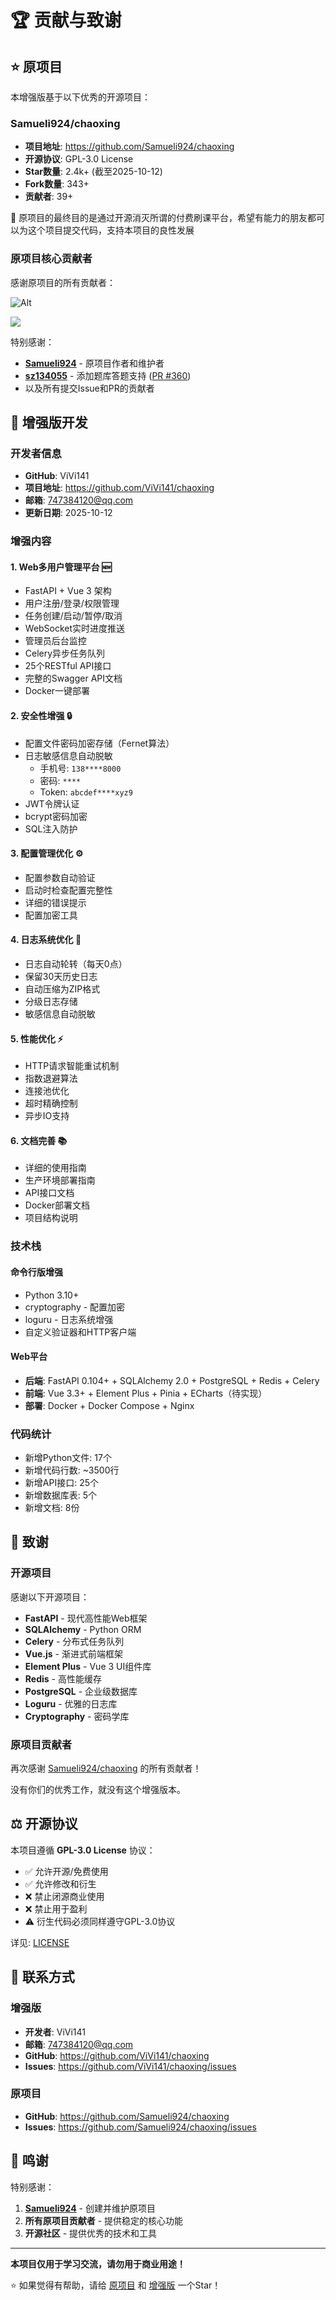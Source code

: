 # :trophy: 贡献与致谢

## :star: 原项目

本增强版基于以下优秀的开源项目：

### Samueli924/chaoxing
- **项目地址**: https://github.com/Samueli924/chaoxing
- **开源协议**: GPL-3.0 License
- **Star数量**: 2.4k+ (截至2025-10-12)
- **Fork数量**: 343+
- **贡献者**: 39+

:muscle: 原项目的最终目的是通过开源消灭所谓的付费刷课平台，希望有能力的朋友都可以为这个项目提交代码，支持本项目的良性发展

### 原项目核心贡献者

感谢原项目的所有贡献者：

![Alt](https://repobeats.axiom.co/api/embed/d3931e84b4b2f17cbe60cafedb38114bdf9931cb.svg "Repobeats analytics image")

<a href="https://github.com/Samueli924/chaoxing/graphs/contributors">
  <img src="https://contrib.rocks/image?repo=Samueli924/chaoxing" />
</a>

特别感谢：
- **[Samueli924](https://github.com/Samueli924)** - 原项目作者和维护者
- **[sz134055](https://github.com/sz134055)** - 添加题库答题支持 ([PR #360](https://github.com/Samueli924/chaoxing/pull/360))
- 以及所有提交Issue和PR的贡献者

## :rocket: 增强版开发

### 开发者信息
- **GitHub**: ViVi141
- **项目地址**: https://github.com/ViVi141/chaoxing
- **邮箱**: 747384120@qq.com
- **更新日期**: 2025-10-12

### 增强内容

#### 1. Web多用户管理平台 :new:
- FastAPI + Vue 3 架构
- 用户注册/登录/权限管理
- 任务创建/启动/暂停/取消
- WebSocket实时进度推送
- 管理员后台监控
- Celery异步任务队列
- 25个RESTful API接口
- 完整的Swagger API文档
- Docker一键部署

#### 2. 安全性增强 :lock:
- 配置文件密码加密存储（Fernet算法）
- 日志敏感信息自动脱敏
  - 手机号: `138****8000`
  - 密码: `****`
  - Token: `abcdef****xyz9`
- JWT令牌认证
- bcrypt密码加密
- SQL注入防护

#### 3. 配置管理优化 :gear:
- 配置参数自动验证
- 启动时检查配置完整性
- 详细的错误提示
- 配置加密工具

#### 4. 日志系统优化 :page_facing_up:
- 日志自动轮转（每天0点）
- 保留30天历史日志
- 自动压缩为ZIP格式
- 分级日志存储
- 敏感信息自动脱敏

#### 5. 性能优化 :zap:
- HTTP请求智能重试机制
- 指数退避算法
- 连接池优化
- 超时精确控制
- 异步IO支持

#### 6. 文档完善 :books:
- 详细的使用指南
- 生产环境部署指南
- API接口文档
- Docker部署文档
- 项目结构说明

### 技术栈

#### 命令行版增强
- Python 3.10+
- cryptography - 配置加密
- loguru - 日志系统增强
- 自定义验证器和HTTP客户端

#### Web平台
- **后端**: FastAPI 0.104+ + SQLAlchemy 2.0 + PostgreSQL + Redis + Celery
- **前端**: Vue 3.3+ + Element Plus + Pinia + ECharts（待实现）
- **部署**: Docker + Docker Compose + Nginx

### 代码统计
- 新增Python文件: 17个
- 新增代码行数: ~3500行
- 新增API接口: 25个
- 新增数据库表: 5个
- 新增文档: 8份

## :handshake: 致谢

### 开源项目
感谢以下开源项目：
- **FastAPI** - 现代高性能Web框架
- **SQLAlchemy** - Python ORM
- **Celery** - 分布式任务队列
- **Vue.js** - 渐进式前端框架
- **Element Plus** - Vue 3 UI组件库
- **Redis** - 高性能缓存
- **PostgreSQL** - 企业级数据库
- **Loguru** - 优雅的日志库
- **Cryptography** - 密码学库

### 原项目贡献者
再次感谢 [Samueli924/chaoxing](https://github.com/Samueli924/chaoxing) 的所有贡献者！

没有你们的优秀工作，就没有这个增强版本。

## :balance_scale: 开源协议

本项目遵循 **GPL-3.0 License** 协议：

- :white_check_mark: 允许开源/免费使用
- :white_check_mark: 允许修改和衍生
- :x: 禁止闭源商业使用
- :x: 禁止用于盈利
- :warning: 衍生代码必须同样遵守GPL-3.0协议

详见: [LICENSE](../LICENSE)

## :email: 联系方式

### 增强版
- **开发者**: ViVi141
- **邮箱**: 747384120@qq.com
- **GitHub**: https://github.com/ViVi141/chaoxing
- **Issues**: https://github.com/ViVi141/chaoxing/issues

### 原项目
- **GitHub**: https://github.com/Samueli924/chaoxing
- **Issues**: https://github.com/Samueli924/chaoxing/issues

## :pray: 鸣谢

特别感谢：
1. **[Samueli924](https://github.com/Samueli924)** - 创建并维护原项目
2. **所有原项目贡献者** - 提供稳定的核心功能
3. **开源社区** - 提供优秀的技术和工具

---

**本项目仅用于学习交流，请勿用于商业用途！**

:star: 如果觉得有帮助，请给 [原项目](https://github.com/Samueli924/chaoxing) 和 [增强版](https://github.com/ViVi141/chaoxing) 一个Star！

